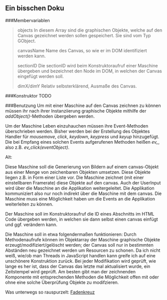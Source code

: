 Ein bisschen Doku
-----------------
###Membervariablen
> objects
> In diesem Array sind die graphischen Objekte, welche auf den Canvas gezeichnet werden sollen gespeichert. Sie sind vom Typ GObject.
>
> canvasName
> Name des Canvas, so wie er im DOM identifiziert werden kann.
>
> sectionID
> Die sectionID wird beim Konstruktoraufruf einer Maschine übergeben und bezeichnet den Node im DOM, in welchen der Canvas eingefügt werden soll.
>
> dimX/dimY
> Relativ selbsterklärend, Ausmaße des Canvas.

###Konstruktor
TODO

###Benutzung
Um mit einer Maschine auf den Canvas zeichnen zu können müssen ihr nach ihrer Instanziierung graphische Objekte mithilfe der *addObject()*-Methoden übergeben werden.

Um der Maschine Leben einzuhauchen müssen ihre Event-Methoden überschrieben werden. Bisher werden bei der Erstellung des Objektes Handler für *mousemove*, *click*, *keydown*, *keypress* und *keyup* hinzugefügt. Die bei Empfang eines solchen Events aufgerufenen Methoden heißen *ev_<event>*, also z.B. *ev_click(eventObject)*.



Alt:

Diese Maschine soll die Generierung von Bildern auf einem canvas-Objekt aus einer Menge von zeichenbaren Objekten umsetzen. Diese Objekte liegen z.B. in Form einer Liste vor. Die Maschine zeichnet (mit einer einstellbaren Framerate) diese Objekte auf den canvas.
Auch der UserInput wird über die Maschine an die Applikation weitergeleitet. Die Applikation kommuniziert also nur noch indirekt über die Maschine mit dem canvas. Die Maschine muss eine Möglichkeit haben um die Events an die Applikation weiterleiten zu können.

Der Maschine soll im Konstruktoraufruf die ID eines Abschnitts im HTML Code übergeben werden, in welchen sie dann selbst einen canvas einfügt und ggf. verändern kann.

Die Maschine soll in etwa folgendermaßen funktionieren: Durch Methodenaufrufe können im Objektarray der Maschine graphische Objekte erzeugt/modifiziert/gelöscht werden; der Canvas soll nur in bestimmten Abständen neu gezeichnet werden um Resourcen zu schonen. Da ich nicht weiß, wie/ob man Threads in JavaScript handlen kann greife ich auf eine unschönere Konstruktion zurück.
Bei jeder Modifikation wird geprüft, wie lange es her ist, dass der Canvas das letzte mal aktualisiert wurde, ein Zeitstempel wird geprüft. Am besten gibt man der zeichnenden Komponente mit entsprechenden Methoden die Möglichkeit offen mit oder ohne eine solche Überprüfung Objekte zu modifzieren.

Was unterwegs so rauspurzelt:
[Fadenkreuz](https://page.mi.fu-berlin.de/juliando/Maschine/Fadenkreuz/Fadenkreuz.htm)
